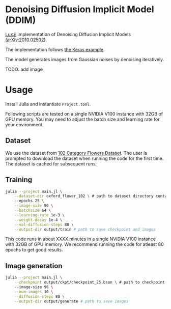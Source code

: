 # Denoising Diffusion Implicit Model (DDIM)

[Lux.jl](https://github.com/LuxDL/Lux.jl) implementation of Denoising Diffusion Implicit Models ([arXiv:2010.02502](https://arxiv.org/abs/2010.02502)).

The implementation follows [the Keras example](https://keras.io/examples/generative/ddim/).

The model generates images from Gaussian noises by denoising iteratively.

TODO: add image

# Usage

Install Julia and instantiate `Project.toml`.

Following scripts are tested on a single NVIDIA V100 instance with 32GB of GPU memory. You
may need to adjust the batch size and learning rate for your environment.

## Dataset

We use the dataset from [102 Category Flowers Dataset](https://www.robots.ox.ac.uk/~vgg/data/flowers/102/).
The user is prompted to download the dataset when running the code for the first time.
The dataset is cached for subsequent runs.

## Training

```bash
julia --project main.jl \
    --dataset-dir oxford_flower_102 \ # path to dataset directory containing image files
    --epochs 25 \
    --image-size 96 \
    --batchsize 64 \
    --learning-rate 1e-3 \
    --weight-decay 1e-4 \
    --val-diffusion-steps 80 \
    --output-dir output/train # path to save checkpoint and images
```

This code runs in about XXXX minutes in a single NVIDIA V100 instance with 32GB of GPU
memory. We recommend running the code for atleast 80 epochs to get good results.

## Image generation

```bash
julia --project main.jl \
    --checkpoint output/ckpt/checkpoint_25.bson \ # path to checkpoint
    --image-size 96 \
    --num-images 10 \
    --diffusion-steps 80 \
    --output-dir output/generate # path to save images
```
